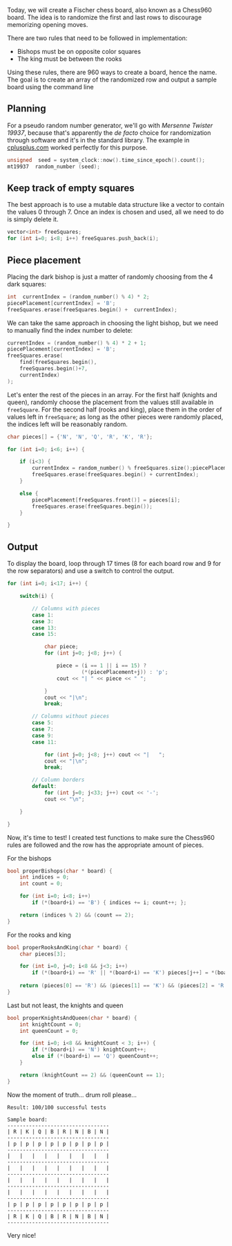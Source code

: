 Today, we will create a Fischer chess board, also known as a Chess960 board. The idea is to randomize the first and last rows to discourage memorizing opening moves.

There are two rules that need to be followed in implementation:
- Bishops must be on opposite color squares
- The king must be between the rooks

Using these rules, there are 960 ways to create a board, hence the name. The goal is to create an array of the randomized row and output a sample board using the command line

## Planning

For a pseudo random number generator, we'll go with *Mersenne Twister 19937*, because that's apparently the *de facto* choice for randomization through software and it's in the standard library. The example in [cplusplus.com](http://www.cplusplus.com/reference/random/mersenne_twister_engine/mersenne_twister_engine/) worked perfectly for this purpose.

```cpp
unsigned  seed = system_clock::now().time_since_epoch().count();
mt19937  random_number (seed);
```
## Keep track of empty squares

The best approach is to use a mutable data structure like a vector to contain the values 0 through 7. Once an index is chosen and used, all we need to do is simply delete it.

```cpp
vector<int> freeSquares;
for (int i=0; i<8; i++) freeSquares.push_back(i);
```

## Piece placement

Placing the dark bishop is just a matter of randomly choosing from the 4 dark squares:
```cpp
int  currentIndex = (random_number() % 4) * 2;
piecePlacement[currentIndex] = 'B';
freeSquares.erase(freeSquares.begin() +  currentIndex);
```

We can take the same approach in choosing the light bishop, but we need to manually find the index number to delete:
```cpp
currentIndex = (random_number() % 4) * 2 + 1;
piecePlacement[currentIndex] = 'B';
freeSquares.erase(
    find(freeSquares.begin(),
    freeSquares.begin()+7,
    currentIndex)
);
```

Let's enter the rest of the pieces in an array. For the first half (knights and queen), randomly choose the placement from the values still available in `freeSquare`. For the second half (rooks and king), place them in the order of values left in `freeSquare`; as long as the other pieces were randomly placed, the indices left will be reasonably random.

```cpp
char pieces[] = {'N', 'N', 'Q', 'R', 'K', 'R'};

for (int i=0; i<6; i++) {

    if (i<3) {
        currentIndex = random_number() % freeSquares.size();piecePlacement[freeSquares.at(currentIndex)] = pieces[i];
        freeSquares.erase(freeSquares.begin() + currentIndex);
    }

    else {
        piecePlacement[freeSquares.front()] = pieces[i];
        freeSquares.erase(freeSquares.begin());
    }       

}
```

## Output

To display the board, loop through 17 times (8 for each board row and 9 for the row separators) and use a switch to control the output.

```cpp
for (int i=0; i<17; i++) {

    switch(i) {

        // Columns with pieces
        case 1:
        case 3:
        case 13:
        case 15:

            char piece;
            for (int j=0; j<8; j++) {

                piece = (i == 1 || i == 15) ? 
                        (*(piecePlacement+j)) : 'p';
                cout << "| " << piece << " ";

            }
            cout << "|\n";
            break;

        // Columns without pieces
        case 5:
        case 7:
        case 9:
        case 11:

            for (int j=0; j<8; j++) cout << "|   ";
            cout << "|\n";
            break;

        // Column borders
        default:
            for (int j=0; j<33; j++) cout << '-';
            cout << "\n";

    }

}
```

Now, it's time to test! I created test functions to make sure the Chess960 rules are followed and the row has the appropriate amount of pieces.

For the bishops
```cpp
bool properBishops(char * board) {
    int indices = 0;
    int count = 0;

    for (int i=0; i<8; i++)
        if (*(board+i) == 'B') { indices += i; count++; };

    return (indices % 2) && (count == 2);
}
```

For the rooks and king
```cpp
bool properRooksAndKing(char * board) {
    char pieces[3];

    for (int i=0, j=0; i<8 && j<3; i++)
        if (*(board+i) == 'R' || *(board+i) == 'K') pieces[j++] = *(board+i);
    
    return (pieces[0] == 'R') && (pieces[1] == 'K') && (pieces[2] = 'R');
}
```

Last but not least, the knights and queen
```cpp
bool properKnightsAndQueen(char * board) {
    int knightCount = 0;
    int queenCount = 0;

    for (int i=0; i<8 && knightCount < 3; i++) {
        if (*(board+i) == 'N') knightCount++;
        else if (*(board+i) == 'Q') queenCount++;
    }

    return (knightCount == 2) && (queenCount == 1);
}
```

Now the moment of truth... drum roll please...

```
Result: 100/100 successful tests

Sample board:
---------------------------------
| R | K | Q | B | R | N | B | N |
---------------------------------
| p | p | p | p | p | p | p | p |
---------------------------------
|   |   |   |   |   |   |   |   |
---------------------------------
|   |   |   |   |   |   |   |   |
---------------------------------
|   |   |   |   |   |   |   |   |
---------------------------------
|   |   |   |   |   |   |   |   |
---------------------------------
| p | p | p | p | p | p | p | p |
---------------------------------
| R | K | Q | B | R | N | B | N |
---------------------------------
```

Very nice!
